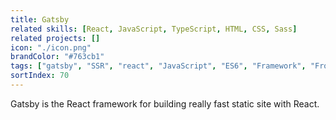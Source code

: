 ```yaml
---
title: Gatsby
related skills: [React, JavaScript, TypeScript, HTML, CSS, Sass]
related projects: []
icon: "./icon.png"
brandColor: "#763cb1"
tags: ["gatsby", "SSR", "react", "JavaScript", "ES6", "Framework", "Frontend"]
sortIndex: 70
---
```


Gatsby is the React framework for building really fast static site with React.
